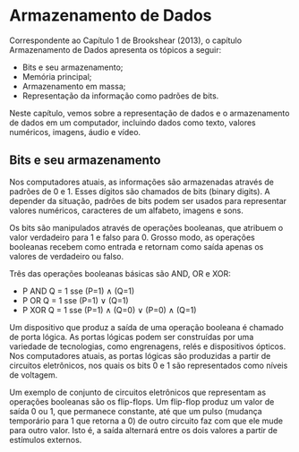 # Armazenamento de Dados
Correspondente ao Capítulo 1 de Brookshear (2013), o capítulo Armazenamento de Dados apresenta os tópicos a seguir:
- Bits e seu armazenamento;
- Memória principal;
- Armazenamento em massa;
- Representação da informação como padrões de bits.

Neste capítulo, vemos sobre a representação de dados e o armazenamento de dados em um computador, incluindo dados como texto, valores numéricos, imagens, áudio e vídeo.

## Bits e seu armazenamento

Nos computadores atuais, as informações são armazenadas através de padrões de 0 e 1. Esses dígitos são chamados de bits (binary digits). A depender da situação, padrões de bits podem ser usados para representar valores numéricos, caracteres de um alfabeto, imagens e sons.

Os bits são manipulados através de operações booleanas, que atribuem o valor verdadeiro para 1 e falso para 0. Grosso modo, as operações booleanas recebem como entrada e retornam como saída apenas os valores de verdadeiro ou falso.

Três das operações booleanas básicas são AND, OR e XOR:
- P AND Q = 1 sse (P=1) ∧ (Q=1)
- P OR Q = 1 sse (P=1) ∨ (Q=1)
- P XOR Q = 1 sse (P=1) ∧ (Q=0) ∨ (P=0) ∧ (Q=1)

Um dispositivo que produz a saída de uma operação booleana é chamado de porta lógica. As portas lógicas podem ser construídas por uma variedade de tecnologias, como engrenagens, relés e dispositivos ópticos. Nos computadores atuais, as portas lógicas são produzidas a partir de circuitos eletrônicos, nos quais os bits 0 e 1 são representados como níveis de voltagem.

Um exemplo de conjunto de circuitos eletrônicos que representam as operações booleanas são os flip-flops. Um flip-flop produz um valor de saída 0 ou 1, que permanece constante, até que um pulso (mudança temporário para 1 que retorna a 0) de outro circuito faz com que ele mude para outro valor. Isto é, a saída alternará entre os dois valores a partir de estímulos externos.
